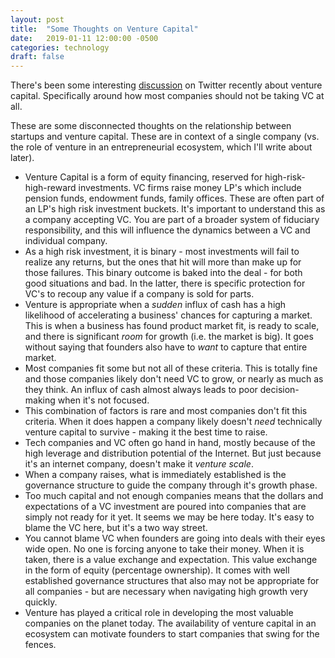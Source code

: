```yaml
---
layout: post
title:  "Some Thoughts on Venture Capital"
date:   2019-01-11 12:00:00 -0500
categories: technology
draft: false
---
```


There's been some interesting [discussion](https://twitter.com/bgurley/status/1083756889089798145) on Twitter recently about venture capital. Specifically around how most companies should not be taking VC at all.

These are some disconnected thoughts on the relationship between startups and venture capital. These are in context of a single company (vs. the role of venture in an entrepreneurial ecosystem, which I'll write about later).

* Venture Capital is a form of equity financing, reserved for high-risk-high-reward investments. VC firms raise money LP's which include pension funds, endowment funds, family offices. These are often part of an LP's high risk investment buckets. It's important to understand this as a company accepting VC. You are part of a broader system of fiduciary responsibility, and this will influence the dynamics between a VC and individual company.
* As a high risk investment, it is binary - most investments will fail to realize any returns, but the ones that hit will more than make up for those failures. This binary outcome is baked into the deal - for both good situations and bad. In the latter, there is specific protection for VC's to recoup any value if a company is sold for parts. 
* Venture is appropriate when a _sudden_ influx of cash has a high likelihood of accelerating a business' chances for capturing a market. This is when a business has found product market fit, is ready to scale, and there is significant _room_ for growth (i.e. the market is big). It goes without saying that founders also have to _want_ to capture that entire market.
* Most companies fit some but not all of these criteria. This is totally fine and those companies likely don't need VC to grow, or nearly as much as they think. An influx of cash almost always leads to poor decision-making when it's not focused.
* This combination of factors is rare and most companies don't fit this criteria. When it does happen a company likely doesn't _need_ technically venture capital to survive - making it the best time to raise. 
* Tech companies and VC often go hand in hand, mostly because of the high leverage and distribution potential of the Internet. But just because it's an internet company, doesn't make it _venture scale_.
* When a company raises, what is immediately established is the governance structure to guide the company through it's growth phase. 
* Too much capital and not enough companies means that the dollars and expectations of a VC investment are poured into companies that are simply not ready for it yet. It seems we may be here today. It's easy to blame the VC here, but it's a two way street.
* You cannot blame VC when founders are going into deals with their eyes wide open. No one is forcing anyone to take their money. When it is taken, there is a value exchange and expectation. This value exchange in the form of equity (percentage ownership). It comes with well established governance structures that also may not be appropriate for all companies - but are necessary when navigating high growth very quickly.
* Venture has played a critical role in developing the most valuable companies on the planet today. The availability of venture capital in an ecosystem can motivate founders to start companies that swing for the fences. 
